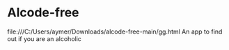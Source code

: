 # Alcode-free
file:///C:/Users/aymer/Downloads/alcode-free-main/gg.html An app to find out if you are an alcoholic
